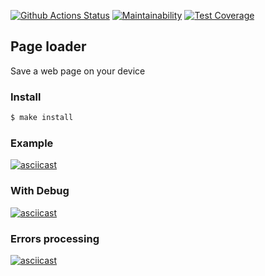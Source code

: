 [![Github Actions Status](https://github.com/morphizm/backend-project-lvl3/workflows/CI/badge.svg)](https://github.com/morphizm/backend-project-lvl3/actions)
[![Maintainability](https://api.codeclimate.com/v1/badges/b2812a1bc0ad403cefb1/maintainability)](https://codeclimate.com/github/morphizm/backend-project-lvl3/maintainability)
[![Test Coverage](https://api.codeclimate.com/v1/badges/b2812a1bc0ad403cefb1/test_coverage)](https://codeclimate.com/github/morphizm/backend-project-lvl3/test_coverage)

## Page loader
Save a web page on your device

### Install
```sh
$ make install
```

### Example
[![asciicast](https://asciinema.org/a/oenDocoYV4TcaU2KJFE7t38Qd.svg)](https://asciinema.org/a/oenDocoYV4TcaU2KJFE7t38Qd)

### With Debug
[![asciicast](https://asciinema.org/a/koELvKftti8J1mxsbWcYqXeht.svg)](https://asciinema.org/a/koELvKftti8J1mxsbWcYqXeht)

### Errors processing
[![asciicast](https://asciinema.org/a/Gx20UfUsy8vuuYVcDTm6T1JSh.svg)](https://asciinema.org/a/Gx20UfUsy8vuuYVcDTm6T1JSh)